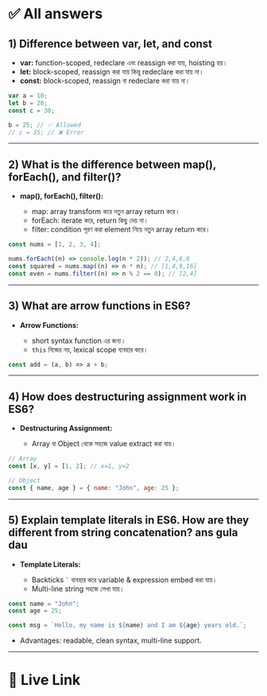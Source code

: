 # ✅ All answers

## 1) Difference between var, let, and const

- **var:** function-scoped, redeclare এবং reassign করা যায়, hoisting হয়।
- **let:** block-scoped, reassign করা যায় কিন্তু redeclare করা যায় না।
- **const:** block-scoped, reassign বা redeclare করা যায় না।

```javascript
var a = 10;
let b = 20;
const c = 30;

b = 25; // ✅ Allowed
// c = 35; // ❌ Error
```

---

## 2) What is the difference between map(), forEach(), and filter()?

- **map(), forEach(), filter():**

  - map: array transform করে নতুন array return করে।
  - forEach: iterate করে, return কিছু দেয় না।
  - filter: condition পূরণ করা element নিয়ে নতুন array return করে।

```javascript
const nums = [1, 2, 3, 4];

nums.forEach((n) => console.log(n * 2)); // 2,4,6,8
const squared = nums.map((n) => n * n); // [1,4,9,16]
const even = nums.filter((n) => n % 2 == 0); // [2,4]
```

---

## 3) What are arrow functions in ES6?

- **Arrow Functions:**

  - short syntax function এর জন্য।
  - `this` নিজের নয়, lexical scope ব্যবহার করে।

```javascript
const add = (a, b) => a + b;
```

---

## 4) How does destructuring assignment work in ES6?

- **Destructuring Assignment:**

  - Array বা Object থেকে সহজে value extract করা যায়।

```javascript
// Array
const [x, y] = [1, 2]; // x=1, y=2

// Object
const { name, age } = { name: "John", age: 25 };
```

---

## 5) Explain template literals in ES6. How are they different from string concatenation? ans gula dau

- **Template Literals:**

  - Backticks `` ` `` ব্যবহার করে variable & expression embed করা যায়।
  - Multi-line string সহজে লেখা যায়।

```javascript
const name = "John";
const age = 25;

const msg = `Hello, my name is ${name} and I am ${age} years old.`;
```

- Advantages: readable, clean syntax, multi-line support.

---

# 🔰 Live Link
